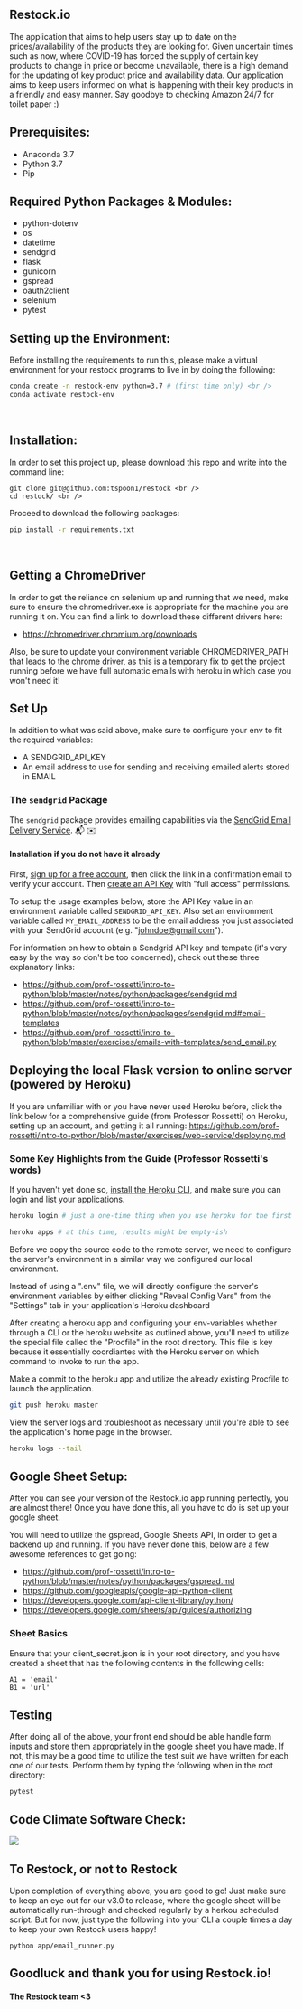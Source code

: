 ## Restock.io
The application that aims to help users stay up to date on the prices/availability of the products they are looking for. Given uncertain times such as now, where COVID-19 has forced the supply of certain key products to change in price or become unavailable, there is a high demand for the updating of key product price and availability data. Our application aims to keep users informed on what is happening with their key products in a friendly and easy manner. Say goodbye to checking Amazon 24/7 for toilet paper :)


## Prerequisites:
- Anaconda 3.7 <br />
- Python 3.7 <br />
- Pip

## Required Python Packages & Modules:
- python-dotenv 
- os 
- datetime
- sendgrid
- flask
- gunicorn
- gspread
- oauth2client
- selenium
- pytest

## Setting up the Environment:
Before installing the requirements to run this, please make a virtual environment for your restock programs to live in by doing the following:
```sh
conda create -n restock-env python=3.7 # (first time only) <br />
conda activate restock-env 
```
<br />

## Installation:
In order to set this project up, please download this repo and write into the command line: <br />
```
git clone git@github.com:tspoon1/restock <br />
cd restock/ <br />
```
Proceed to download the following packages: <br />
```sh
pip install -r requirements.txt
```
<br />

## Getting a ChromeDriver
In order to get the reliance on selenium up and running that we need, make sure to ensure the chromedriver.exe is appropriate for the machine you are running it on. You can find a link to download these different drivers here:
- https://chromedriver.chromium.org/downloads

Also, be sure to update your convironment variable CHROMEDRIVER_PATH that leads to the chrome driver, as this is a temporary fix to get the project running before we have full automatic emails with heroku in which case you won't need it!


## Set Up
In addition to what was said above, make sure to configure your env to fit the required variables: <br />
- A SENDGRID_API_KEY <br />
- An email address to use for sending and receiving emailed alerts stored in EMAIL<br />


### The `sendgrid` Package

The `sendgrid` package provides  emailing capabilities via the [SendGrid Email Delivery Service](https://sendgrid.com/solutions/email-api/). :mailbox_with_mail: :envelope:

#### Installation if you do not have it already

First, [sign up for a free account](https://signup.sendgrid.com/), then click the link in a confirmation email to verify your account. Then [create an API Key](https://app.sendgrid.com/settings/api_keys) with "full access" permissions.

To setup the usage examples below, store the API Key value in an environment variable called `SENDGRID_API_KEY`. Also set an environment variable called `MY_EMAIL_ADDRESS` to be the email address you just associated with your SendGrid account (e.g. "johndoe@gmail.com").

For information on how to obtain a Sendgrid API key and tempate (it's very easy by the way so don't be too concerned), check out these three explanatory links: <br />
- https://github.com/prof-rossetti/intro-to-python/blob/master/notes/python/packages/sendgrid.md
- https://github.com/prof-rossetti/intro-to-python/blob/master/notes/python/packages/sendgrid.md#email-templates
- https://github.com/prof-rossetti/intro-to-python/blob/master/exercises/emails-with-templates/send_email.py

## Deploying the local Flask version to online server (powered by Heroku)
If you are unfamiliar with or you have never used Heroku before, click the link below for a comprehensive guide (from Professor Rossetti) on Heroku, setting up an account, and getting it all running:
https://github.com/prof-rossetti/intro-to-python/blob/master/exercises/web-service/deploying.md

### Some Key Highlights from the Guide (Professor Rossetti's words)
If you haven't yet done so, [install the Heroku CLI](https://devcenter.heroku.com/articles/heroku-cli#download-and-install), and make sure you can login and list your applications.

```sh
heroku login # just a one-time thing when you use heroku for the first time

heroku apps # at this time, results might be empty-ish
```

Before we copy the source code to the remote server, we need to configure the server's environment in a similar way we configured our local environment.

Instead of using a ".env" file, we will directly configure the server's environment variables by either clicking "Reveal Config Vars" from the "Settings" tab in your application's Heroku dashboard







After creating a heroku app and configuring your env-variables whether through a CLI or the heroku website as outlined above, you'll need to utilize the special file called the "Procfile" in the root directory. This file is key because it essentially coordiantes with the Heroku server on which command to invoke to run the app.

Make a commit to the heroku app and utilize the already existing Procfile to launch the application.

```sh
git push heroku master
```

View the server logs and troubleshoot as necessary until you're able to see the application's home page in the browser.

```sh
heroku logs --tail
```

## Google Sheet Setup:
After you can see your version of the Restock.io app running perfectly, you are almost there! Once you have done this, all you have to do is set up your google sheet.

You will need to utilize the gspread, Google Sheets API, in order to get a backend up and running. If you have never done this, below are a few awesome references to get going:
- https://github.com/prof-rossetti/intro-to-python/blob/master/notes/python/packages/gspread.md
- https://github.com/googleapis/google-api-python-client
- https://developers.google.com/api-client-library/python/
- https://developers.google.com/sheets/api/guides/authorizing

### Sheet Basics
Ensure that your client_secret.json is in your root directory, and you have created a sheet that has the following contents in the following cells:
```
A1 = 'email'
B1 = 'url'
```

## Testing
After doing all of the above, your front end should be able handle form inputs and store them appropriately in the google sheet you have made. If not, this may be a good time to utilize the test suit we have written for each one of our tests. Perform them by typing the following when in the root directory:
```
pytest
```

## Code Climate Software Check:
<a href="https://codeclimate.com/github/jsoles7/restock/maintainability"><img src="https://api.codeclimate.com/v1/badges/8b8408b02ef475d53613/maintainability" /></a>


## To Restock, or not to Restock
Upon completion of everything above, you are good to go! Just make sure to keep an eye out for our v3.0 to release, where the google sheet will be automatically run-through and checked regularly by a herkou scheduled script. But for now, just type the following into your CLI a couple times a day to keep your own Restock users happy!
```
python app/email_runner.py
```

## Goodluck and thank you for using Restock.io!
#### The Restock team <3
